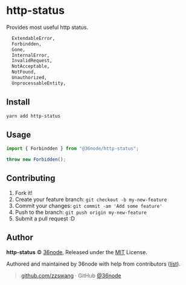 # http-status

Provides most useful http status.

```sh
  ExtendableError,
  Forbindden,
  Gone,
  InternalError,
  InvalidRequest,
  NotAcceptable,
  NotFound,
  Unauthorized,
  UnprocessableEntity,
```

## Install

```bash
yarn add http-status
```

## Usage

```js
import { Forbindden } from "@36node/http-status";

throw new Forbidden();
```

## Contributing

1.  Fork it!
2.  Create your feature branch: `git checkout -b my-new-feature`
3.  Commit your changes: `git commit -am 'Add some feature'`
4.  Push to the branch: `git push origin my-new-feature`
5.  Submit a pull request :D

## Author

**http-status** © [36node](https://github.com/36node), Released under the [MIT](./LICENSE) License.

Authored and maintained by 36node with help from contributors ([list](https://github.com/36node/http-status/contributors)).

> [github.com/zzswang](https://github.com/zzswang) · GitHub [@36node](https://github.com/36node)
